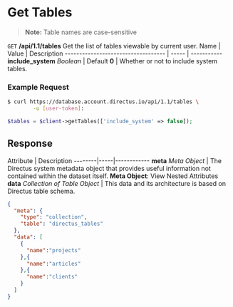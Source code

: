 # Get Tables

> **Note:** Table names are case-sensitive

<span class="request">`GET` **/api/1.1/tables**</span>
<span class="description">Get the list of tables viewable by current user.</span>
<span class="arguments">Name</span> | Value | Description
----------------------------------- | ----- | -----------
**include_system** _Boolean_  |  <span class="default">Default **0**</span>  |  Whether or not to include system tables.

### Example Request

```bash
$ curl https://database.account.directus.io/api/1.1/tables \
        -u [user-token]:
```

```php
$tables = $client->getTables(['include_system' => false]);
```

## Response

<span class="attributes">Attribute</span> | Description
--------|-----|------------
**meta** _Meta Object_ | The Directus system metadata object that provides useful information not contained within the dataset itself. <a class="object">**Meta Object**: View Nested Attributes</a>
<span class="custom">**data**</span> _Collection of Table Object_ | <span class="custom">This data and its architecture is based on Directus table schema.</span>

```json
{
  "meta": {
    "type": "collection",
    "table": "directus_tables"
  },
  "data": [
    {
      "name":"projects"
    },{
      "name":"articles"
    },{
      "name":"clients"
    }
  ]
}
```
